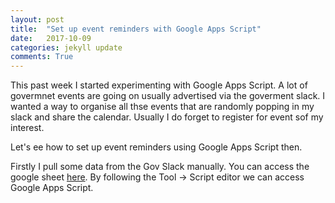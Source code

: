 ```yaml
---
layout: post
title:  "Set up event reminders with Google Apps Script"
date:   2017-10-09
categories: jekyll update
comments: True
---
```


This past week I started experimenting with Google Apps Script. A lot of govermnet events are going on usually advertised via
the goverment slack. I wanted a way to organise all thse events that are randomly popping in my slack and share the calendar. 
Usually I do forget to register for event sof my interest.

Let's ee how to set up event reminders using Google Apps Script then. 

Firstly I pull some data from the Gov Slack manually. You can access the google sheet <a href="https://docs.google.com/spreadsheets/d/1drDsKHDkim-5XzufJMd8iIvSj8uuPOdARj0GzF48N-g/edit#gid=0">here</a>.
By following the Tool -> Script editor we can access Google Apps Script.

